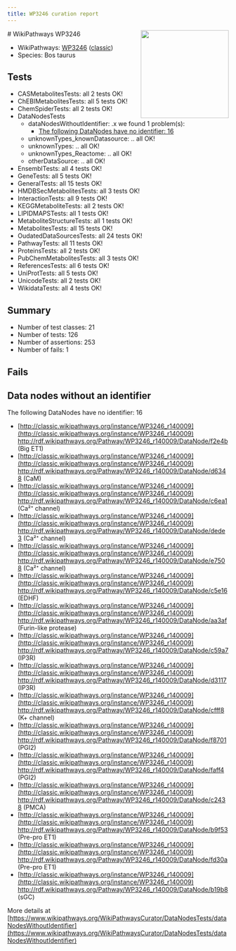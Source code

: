 ```yaml
---
title: WP3246 curation report
---
```


<img style="float: right; width: 200px" src="https://upload.wikimedia.org/wikipedia/commons/thumb/8/83/Wplogo_with_text_500.png/640px-Wplogo_with_text_500.png" />
# WikiPathways WP3246

* WikiPathways: [WP3246](https://wikipathways.org/pathways/WP3246) ([classic](https://classic.wikipathways.org/instance/WP3246))
* Species: Bos taurus
## Tests
* CASMetabolitesTests: all 2 tests OK!
* ChEBIMetabolitesTests: all 5 tests OK!
* ChemSpiderTests: all 2 tests OK!
* DataNodesTests
    * dataNodesWithoutIdentifier: .x we found 1 problem(s):
        * [The following DataNodes have no identifier: 16](#8792c496)
    * unknownTypes_knownDatasource: .. all OK!
    * unknownTypes: .. all OK!
    * unknownTypes_Reactome: .. all OK!
    * otherDataSource: .. all OK!
* EnsemblTests: all 4 tests OK!
* GeneTests: all 5 tests OK!
* GeneralTests: all 15 tests OK!
* HMDBSecMetabolitesTests: all 3 tests OK!
* InteractionTests: all 9 tests OK!
* KEGGMetaboliteTests: all 2 tests OK!
* LIPIDMAPSTests: all 1 tests OK!
* MetaboliteStructureTests: all 1 tests OK!
* MetabolitesTests: all 15 tests OK!
* OudatedDataSourcesTests: all 24 tests OK!
* PathwayTests: all 11 tests OK!
* ProteinsTests: all 2 tests OK!
* PubChemMetabolitesTests: all 3 tests OK!
* ReferencesTests: all 6 tests OK!
* UniProtTests: all 5 tests OK!
* UnicodeTests: all 2 tests OK!
* WikidataTests: all 4 tests OK!


## Summary

* Number of test classes: 21
* Number of tests: 126
* Number of assertions: 253
* Number of fails: 1

## Fails

<a name="8792c496" />

## Data nodes without an identifier

The following DataNodes have no identifier: 16

* [http://classic.wikipathways.org/instance/WP3246_r140009](http://classic.wikipathways.org/instance/WP3246_r140009) http://rdf.wikipathways.org/Pathway/WP3246_r140009/DataNode/f2e4b (Big ET1)
* [http://classic.wikipathways.org/instance/WP3246_r140009](http://classic.wikipathways.org/instance/WP3246_r140009) http://rdf.wikipathways.org/Pathway/WP3246_r140009/DataNode/d6348 (CaM)
* [http://classic.wikipathways.org/instance/WP3246_r140009](http://classic.wikipathways.org/instance/WP3246_r140009) http://rdf.wikipathways.org/Pathway/WP3246_r140009/DataNode/c6ea1 (Ca²⁺ channel)
* [http://classic.wikipathways.org/instance/WP3246_r140009](http://classic.wikipathways.org/instance/WP3246_r140009) http://rdf.wikipathways.org/Pathway/WP3246_r140009/DataNode/dede3 (Ca²⁺ channel)
* [http://classic.wikipathways.org/instance/WP3246_r140009](http://classic.wikipathways.org/instance/WP3246_r140009) http://rdf.wikipathways.org/Pathway/WP3246_r140009/DataNode/e7508 (Ca²⁺ channel)
* [http://classic.wikipathways.org/instance/WP3246_r140009](http://classic.wikipathways.org/instance/WP3246_r140009) http://rdf.wikipathways.org/Pathway/WP3246_r140009/DataNode/c5e16 (EDHF)
* [http://classic.wikipathways.org/instance/WP3246_r140009](http://classic.wikipathways.org/instance/WP3246_r140009) http://rdf.wikipathways.org/Pathway/WP3246_r140009/DataNode/aa3af (Furin-like protease)
* [http://classic.wikipathways.org/instance/WP3246_r140009](http://classic.wikipathways.org/instance/WP3246_r140009) http://rdf.wikipathways.org/Pathway/WP3246_r140009/DataNode/c59a7 (IP3R)
* [http://classic.wikipathways.org/instance/WP3246_r140009](http://classic.wikipathways.org/instance/WP3246_r140009) http://rdf.wikipathways.org/Pathway/WP3246_r140009/DataNode/d3117 (IP3R)
* [http://classic.wikipathways.org/instance/WP3246_r140009](http://classic.wikipathways.org/instance/WP3246_r140009) http://rdf.wikipathways.org/Pathway/WP3246_r140009/DataNode/cfff8 (K+ channel)
* [http://classic.wikipathways.org/instance/WP3246_r140009](http://classic.wikipathways.org/instance/WP3246_r140009) http://rdf.wikipathways.org/Pathway/WP3246_r140009/DataNode/f8701 (PGI2)
* [http://classic.wikipathways.org/instance/WP3246_r140009](http://classic.wikipathways.org/instance/WP3246_r140009) http://rdf.wikipathways.org/Pathway/WP3246_r140009/DataNode/faff4 (PGI2)
* [http://classic.wikipathways.org/instance/WP3246_r140009](http://classic.wikipathways.org/instance/WP3246_r140009) http://rdf.wikipathways.org/Pathway/WP3246_r140009/DataNode/c2438 (PMCA)
* [http://classic.wikipathways.org/instance/WP3246_r140009](http://classic.wikipathways.org/instance/WP3246_r140009) http://rdf.wikipathways.org/Pathway/WP3246_r140009/DataNode/b9f53 (Pre-pro ET1)
* [http://classic.wikipathways.org/instance/WP3246_r140009](http://classic.wikipathways.org/instance/WP3246_r140009) http://rdf.wikipathways.org/Pathway/WP3246_r140009/DataNode/fd30a (Pre-pro ET1)
* [http://classic.wikipathways.org/instance/WP3246_r140009](http://classic.wikipathways.org/instance/WP3246_r140009) http://rdf.wikipathways.org/Pathway/WP3246_r140009/DataNode/b19b8 (sGC)


More details at [https://www.wikipathways.org/WikiPathwaysCurator/DataNodesTests/dataNodesWithoutIdentifier](https://www.wikipathways.org/WikiPathwaysCurator/DataNodesTests/dataNodesWithoutIdentifier)

